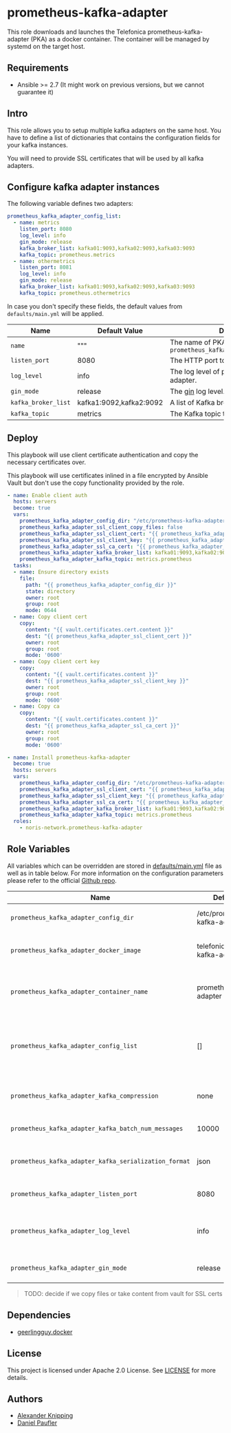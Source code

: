 # prometheus-kafka-adapter

This role downloads and launches the Telefonica prometheus-kafka-adapter (PKA) as a
docker container. The container will be managed by systemd on the target host.

## Requirements

- Ansible >= 2.7 (It might work on previous versions, but we cannot guarantee
  it)

## Intro

This role allows you to setup multiple kafka adapters on the same host. You have
to define a list of dictionaries that contains the configuration fields for your
kafka instances.

You will need to provide SSL certificates that will be used by all kafka adapters.

## Configure kafka adapter instances

The following variable defines two adapters:

```yaml
prometheus_kafka_adapter_config_list:
  - name: metrics
    listen_port: 8080
    log_level: info
    gin_mode: release
    kafka_broker_list: kafka01:9093,kafka02:9093,kafka03:9093
    kafka_topic: prometheus.metrics
  - name: othermetrics
    listen_port: 8081
    log_level: info
    gin_mode: release
    kafka_broker_list: kafka01:9093,kafka02:9093,kafka03:9093
    kafka_topic: prometheus.othermetrics
```

In case you don't specify these fields, the default values from `defaults/main.yml`
will be applied.

Name|Default Value|Description
---|---|---
`name`|"""|The name of PKA instance, appended to `prometheus_kafka_adapter_container_name`
`listen_port`|8080|The HTTP port to listen on.
`log_level`|info|The log level of prometheus-kafka-adapter.
`gin_mode`|release|The [gin](https://github.com/gin-gonic/gin) log level.
`kafka_broker_list`|kafka1:9092,kafka2:9092|A list of Kafka brokers to send the data to.
`kafka_topic`|metrics|The Kafka topic to send the data to.

## Deploy 

This playbook will use client certificate authentication and copy the necessary
certificates over.

This playbook will use certificates inlined in a file encrypted by Ansible Vault but don't use the copy functionality provided by the role.

```yaml
- name: Enable client auth
  hosts: servers
  become: true
  vars:
    prometheus_kafka_adapter_config_dir: "/etc/prometheus-kafka-adapter"
    prometheus_kafka_adapter_ssl_client_copy_files: false
    prometheus_kafka_adapter_ssl_client_cert: "{{ prometheus_kafka_adapter_config_dir }}/{{ vault.certificates.cert.name }}"
    prometheus_kafka_adapter_ssl_client_key: "{{ prometheus_kafka_adapter_config_dir }}/{{ vault.certificates.key.name }}"
    prometheus_kafka_adapter_ssl_ca_cert: "{{ prometheus_kafka_adapter_config_dir }}/{{ vault.certificates.ca.name }}"
    prometheus_kafka_adapter_kafka_broker_list: kafka01:9093,kafka02:9093,kafka03:909
    prometheus_kafka_adapter_kafka_topic: metrics.prometheus
  tasks:
  - name: Ensure directory exists
    file:
      path: "{{ prometheus_kafka_adapter_config_dir }}"
      state: directory
      owner: root
      group: root
      mode: 0644
  - name: Copy client cert
    copy:
      content: "{{ vault.certificates.cert.content }}"
      dest: "{{ prometheus_kafka_adapter_ssl_client_cert }}"
      owner: root
      group: root
      mode: '0600'
  - name: Copy client cert key
    copy:
      content: "{{ vault.certificates.content }}"
      dest: "{{ prometheus_kafka_adapter_ssl_client_key }}"
      owner: root
      group: root
      mode: '0600'
  - name: Copy ca
    copy:
      content: "{{ vault.certificates.content }}"
      dest: "{{ prometheus_kafka_adapter_ssl_ca_cert }}"
      owner: root
      group: root
      mode: '0600'

- name: Install prometheus-kafka-adapter
  become: true
  hosts: servers
  vars:
    prometheus_kafka_adapter_config_dir: "/etc/prometheus-kafka-adapter"
    prometheus_kafka_adapter_ssl_client_cert: "{{ prometheus_kafka_adapter_config_dir }}/{{ vault.certificates.cert.name }}"
    prometheus_kafka_adapter_ssl_client_key: "{{ prometheus_kafka_adapter_config_dir }}/{{ vault.certificates.key.name }}"
    prometheus_kafka_adapter_ssl_ca_cert: "{{ prometheus_kafka_adapter_config_dir }}/{{ vault.certificates.ca.name }}"
    prometheus_kafka_adapter_kafka_broker_list: kafka01:9093,kafka02:9093,kafka03:9093
    prometheus_kafka_adapter_kafka_topic: metrics.prometheus
  roles:
    - noris-network.prometheus-kafka-adapter
```

## Role Variables

All variables which can be overridden are stored in
[defaults/main.yml](defaults/main.yml) file as well as in table below. For more
information on the configuration parameters please refer to the official [Github
repo](https://github.com/Telefonica/prometheus-kafka-adapter).

Name|Default Value|Description
---|---|---
`prometheus_kafka_adapter_config_dir`|/etc/prometheus-kafka-adapter|The config dir on the target host.
`prometheus_kafka_adapter_docker_image`|telefonica/prometheus-kafka-adapter:1.6.0|The Docker image to use for the adapter.
`prometheus_kafka_adapter_container_name`|prometheus-kafka-adapter|The name of the container to be run on the target host.
`prometheus_kafka_adapter_config_list`|[]|A list of prometheus-kafka-instances, for example one PKA per kafka topic.
`prometheus_kafka_adapter_kafka_compression`|none|The compression type to be used.
`prometheus_kafka_adapter_kafka_batch_num_messages`|10000|The number of batches to write.
`prometheus_kafka_adapter_kafka_serialization_format`|json|Defines the serialization format (`json` or `avro-json`)
`prometheus_kafka_adapter_listen_port`|8080|The HTTP port to listen on.
`prometheus_kafka_adapter_log_level`|info|The log level of prometheus-kafka-adapter.
`prometheus_kafka_adapter_gin_mode`|release|The [gin][gin] log level.

> TODO: decide if we copy files or take content from vault for SSL certs

## Dependencies

- [geerlingguy.docker](https://github.com/geerlingguy/ansible-role-docker)

## License

This project is licensed under Apache 2.0 License. See [LICENSE](LICENSE) for more details.

## Authors

- [Alexander Knipping](https://github.com/obitech)
- [Daniel Paufler](https://github.com/egmont1227)
